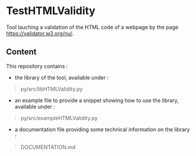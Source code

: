 # TestHTMLValidity
Tool lauching a validation of the HTML code of a webpage by the page https://validator.w3.org/nu/.

## Content
This repository contains :

- the library of the tool, available under :
> py/src/libHTMLValidity.py

- an example file to provide a snippet showing how to use the library, available under :
> py/src/exampleHTMLValidity.py

- a documentation file providing some technical information on the library :
> DOCUMENTATION.md